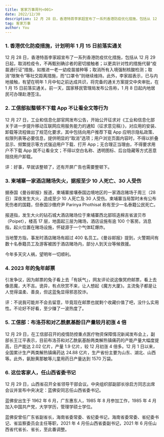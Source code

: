```yaml
---
title: 客家万事周刊<001>
date: 2022/12/30
description: 12 月 28 日，香港特首李家超宣布了一系列香港防疫优化措施，包括从 12 月 29 日起，取消检疫令，不再甄别确诊者的密切接触者；以更具针对性的措施代替“疫苗通行证”措施，如推进一老一幼疫苗接种等；
tag: 客家万事
author: You
---
```


### 1. 香港优化防疫措施，计划明年 1 月 15 日前落实通关

12 月 28 日，香港特首李家超宣布了一系列香港防疫优化措施，包括从 12 月 29 日起，取消检疫令，不再甄别确诊者的密切接触者；以更具针对性的措施代替“疫苗通行证”措施，如推进一老一幼疫苗接种等；取消所有入境强制核酸检测；取消“限聚令”等社交距离措施，而“口罩令”则继续维持。此外，李家超表示，已与内地接触，有望在明年 1 月中旬之前达成共识，将完备的通关方案提交中央审批，在 1 月 15 日前落实通关。前一天，国家移民管理局发布公告称，1 月 8 日起内地居民可办理赴港签注。

### 2. 工信部拟整顿不下载 App 不让看全文等行为

12 月 27 日，工业和信息化部官网发布公告，开始公开征求对《工业和信息化部关于进一步提升移动互联网应用服务能力的通知（征求意见稿）》，对应用的安装、卸载等流程做出了规范化要求，其中包括向用户推荐下载 App 应明示隐私政策、权限列表等必要信息，提供明显的“取消”选项；用户浏览页面内容时，不得以折叠显示、频繁提示等方式强迫用户下载、打开 App；无合理正当理由，不得要求用户不下载 App 就不让看全文；不得以空白名称、透明图标、后台隐藏等方式恶意阻挠用户卸载。

评：好事，早就该整顿了，还有开屏广告也需要整顿下。

### 3. 柬埔寨一家酒店赌场失火，据报至少 10 人死亡、30 人受伤

据泰国《曼谷邮报》报道，柬埔寨接壤泰国边境地区的一家酒店赌场于周三（28 日）深夜发生大火，造成至少 10 人死亡及 30 人受伤。柬埔寨当局暂时未有公布死伤者的国籍，但泰国沙缴府尹 Parinya Phothisat 称有至少一名泰籍公民死亡。

报道指，发生大火的钻石城大酒店赌场位于柬埔寨西北部班迭棉吉省波贝市（Poipet），楼高 17 层，地面起三层为赌场，酒店设施有逾 100 个客房。消息指，起火位置在赌场设施，怀疑源于一个气体缸爆炸。

当地警方指，事发时酒店赌场有超过 400 名员工。《曼谷邮报》提到，火警期间有数十名泰籍员工及游客被困于酒店赌场内，部分人到天台等候救援。

今年多天灾人祸，望明年一切顺利。

### 4. 2023 年的兔年邮票

引发争议，因为邮票的兔子看上去「有妖气」，网友评论说这像冥府邮票，看上去像恶魔，大不吉。诡异，有点欣赏不来，让人想起《魔方大厦》。主流兔子都是让人觉得温柔、善良，但这蓝兔显得邪恶狡诈。

评：不说我可能并不会去留意，毕竟现在邮票也就剩个收藏价值了吧，没什么实用性。不论好不好看，至少赚了一波热度了。

### 5. 工信部：布洛芬和对乙酰氨基酚日产量较月初涨 4 倍

12 月 29 日，在工信部召开的疫情防控重点医疗物资保障情况新闻发布会上，副部长王江平表示，目前布洛芬和对乙酰氨基酚两类解热镇痛药的产能产量大幅度提高，日产能达 2.02 亿片，产量 1.9 亿片，较 12 月初涨 4 倍多。12 月 1 日以来，全国累计生产两类解热镇痛药达 24.88 亿片，生产省份主要为山东、湖北、山西等。此外，氨酚黄那敏等儿童用药日产量达到 1570 万袋。

### 6. 这位客家人，任山西省委书记

12 月 29 日，山西省召开全省领导干部会议。中央组织部副部长徐启方同志出席会议并宣布中央决定：蓝佛安同志任山西省委书记。

蓝佛安出生于 1962 年 6 月，广东惠东人，1985 年 8 月参加工作，1985 年 4 月加入中国共产党，大学学历，管理学硕士学位。

蓝佛安曾任广东省副省长，海南省委常委、省纪委书记，海南省委常委、省纪委书记、省监察委员会主任等职，2021 年 4 月任山西省委副书记，2021 年 6 月任山西省代省长、省长，至此番调整。
